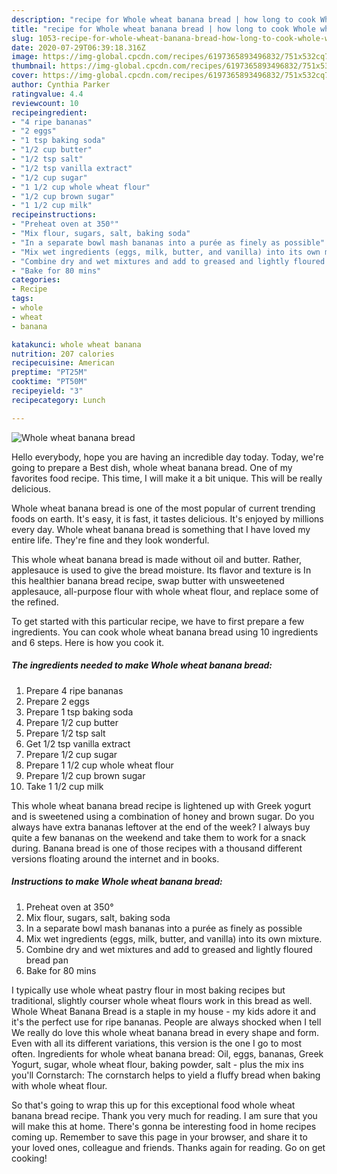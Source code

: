 ```yaml
---
description: "recipe for Whole wheat banana bread | how long to cook Whole wheat banana bread"
title: "recipe for Whole wheat banana bread | how long to cook Whole wheat banana bread"
slug: 1053-recipe-for-whole-wheat-banana-bread-how-long-to-cook-whole-wheat-banana-bread
date: 2020-07-29T06:39:18.316Z
image: https://img-global.cpcdn.com/recipes/6197365893496832/751x532cq70/whole-wheat-banana-bread-recipe-main-photo.jpg
thumbnail: https://img-global.cpcdn.com/recipes/6197365893496832/751x532cq70/whole-wheat-banana-bread-recipe-main-photo.jpg
cover: https://img-global.cpcdn.com/recipes/6197365893496832/751x532cq70/whole-wheat-banana-bread-recipe-main-photo.jpg
author: Cynthia Parker
ratingvalue: 4.4
reviewcount: 10
recipeingredient:
- "4 ripe bananas"
- "2 eggs"
- "1 tsp baking soda"
- "1/2 cup butter"
- "1/2 tsp salt"
- "1/2 tsp vanilla extract"
- "1/2 cup sugar"
- "1 1/2 cup whole wheat flour"
- "1/2 cup brown sugar"
- "1 1/2 cup milk"
recipeinstructions:
- "Preheat oven at 350°"
- "Mix flour, sugars, salt, baking soda"
- "In a separate bowl mash bananas into a purée as finely as possible"
- "Mix wet ingredients (eggs, milk, butter, and vanilla) into its own mixture."
- "Combine dry and wet mixtures and add to greased and lightly floured bread pan"
- "Bake for 80 mins"
categories:
- Recipe
tags:
- whole
- wheat
- banana

katakunci: whole wheat banana 
nutrition: 207 calories
recipecuisine: American
preptime: "PT25M"
cooktime: "PT50M"
recipeyield: "3"
recipecategory: Lunch

---
```



![Whole wheat banana bread](https://img-global.cpcdn.com/recipes/6197365893496832/751x532cq70/whole-wheat-banana-bread-recipe-main-photo.jpg)

Hello everybody, hope you are having an incredible day today. Today, we're going to prepare a Best dish, whole wheat banana bread. One of my favorites food recipe. This time, I will make it a bit unique. This will be really delicious.

Whole wheat banana bread is one of the most popular of current trending foods on earth. It's easy, it is fast, it tastes delicious. It's enjoyed by millions every day. Whole wheat banana bread is something that I have loved my entire life. They're fine and they look wonderful.

This whole wheat banana bread is made without oil and butter. Rather, applesauce is used to give the bread moisture. Its flavor and texture is In this healthier banana bread recipe, swap butter with unsweetened applesauce, all-purpose flour with whole wheat flour, and replace some of the refined.


To get started with this particular recipe, we have to first prepare a few ingredients. You can cook whole wheat banana bread using 10 ingredients and 6 steps. Here is how you cook it.

<!--inarticleads1-->

##### The ingredients needed to make Whole wheat banana bread:

1. Prepare 4 ripe bananas
1. Prepare 2 eggs
1. Prepare 1 tsp baking soda
1. Prepare 1/2 cup butter
1. Prepare 1/2 tsp salt
1. Get 1/2 tsp vanilla extract
1. Prepare 1/2 cup sugar
1. Prepare 1 1/2 cup whole wheat flour
1. Prepare 1/2 cup brown sugar
1. Take 1 1/2 cup milk


This whole wheat banana bread recipe is lightened up with Greek yogurt and is sweetened using a combination of honey and brown sugar. Do you always have extra bananas leftover at the end of the week? I always buy quite a few bananas on the weekend and take them to work for a snack during. Banana bread is one of those recipes with a thousand different versions floating around the internet and in books. 

<!--inarticleads2-->

##### Instructions to make Whole wheat banana bread:

1. Preheat oven at 350°
1. Mix flour, sugars, salt, baking soda
1. In a separate bowl mash bananas into a purée as finely as possible
1. Mix wet ingredients (eggs, milk, butter, and vanilla) into its own mixture.
1. Combine dry and wet mixtures and add to greased and lightly floured bread pan
1. Bake for 80 mins


I typically use whole wheat pastry flour in most baking recipes but traditional, slightly courser whole wheat flours work in this bread as well. Whole Wheat Banana Bread is a staple in my house - my kids adore it and it&#39;s the perfect use for ripe bananas. People are always shocked when I tell We really do love this whole wheat banana bread in every shape and form. Even with all its different variations, this version is the one I go to most often. Ingredients for whole wheat banana bread: Oil, eggs, bananas, Greek Yogurt, sugar, whole wheat flour, baking powder, salt - plus the mix ins you&#39;ll Cornstarch: The cornstarch helps to yield a fluffy bread when baking with whole wheat flour. 

So that's going to wrap this up for this exceptional food whole wheat banana bread recipe. Thank you very much for reading. I am sure that you will make this at home. There's gonna be interesting food in home recipes coming up. Remember to save this page in your browser, and share it to your loved ones, colleague and friends. Thanks again for reading. Go on get cooking!
